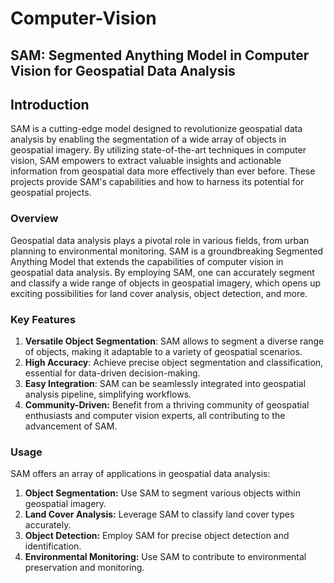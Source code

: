 # Computer-Vision
## SAM: Segmented Anything Model in Computer Vision for Geospatial Data Analysis
## Introduction
SAM is a cutting-edge model designed to revolutionize geospatial data analysis by enabling the segmentation of a wide array of objects in geospatial imagery. By utilizing state-of-the-art techniques in computer vision, SAM empowers to extract valuable insights and actionable information from geospatial data more effectively than ever before. These projects provide SAM's capabilities and how to harness its potential for geospatial projects.

### Overview
Geospatial data analysis plays a pivotal role in various fields, from urban planning to environmental monitoring. SAM is a groundbreaking Segmented Anything Model that extends the capabilities of computer vision in geospatial data analysis. By employing SAM, one can accurately segment and classify a wide range of objects in geospatial imagery, which opens up exciting possibilities for land cover analysis, object detection, and more.

### Key Features
1. **Versatile Object Segmentation**: SAM allows to segment a diverse range of objects, making it adaptable to a variety of geospatial scenarios.
2. **High Accuracy**: Achieve precise object segmentation and classification, essential for data-driven decision-making.
3. **Easy Integration**: SAM can be seamlessly integrated into geospatial analysis pipeline, simplifying workflows.
4. **Community-Driven:** Benefit from a thriving community of geospatial enthusiasts and computer vision experts, all contributing to the advancement of SAM.

### Usage
SAM offers an array of applications in geospatial data analysis:

1. **Object Segmentation:** Use SAM to segment various objects within geospatial imagery.
2. **Land Cover Analysis:** Leverage SAM to classify land cover types accurately.
3. **Object Detection:** Employ SAM for precise object detection and identification.
4. **Environmental Monitoring:** Use SAM to contribute to environmental preservation and monitoring.

